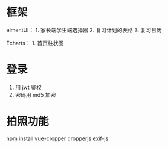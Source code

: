 # 框架
elmentUI：
    1. 家长端学生端选择器
    2. 复习计划的表格
    3. 复习日历

Echarts：
    1. 首页柱状图


# 登录
1. 用 jwt 鉴权
2. 密码用 md5 加密

# 拍照功能
npm install vue-cropper cropperjs exif-js